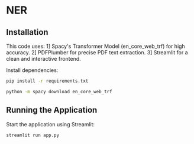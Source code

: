 # NER

## Installation

This code uses:
1] Spacy's Transformer Model (en_core_web_trf) for high accuracy.
2] PDFPlumber for precise PDF text extraction.
3] Streamlit for a clean and interactive frontend.

Install dependencies:
```bash
pip install -r requirements.txt
```
```bash
python -m spacy download en_core_web_trf
```

## Running the Application

Start the application using Streamlit:
```bash
streamlit run app.py
```

